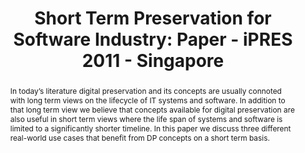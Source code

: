 ---
abstract: In today’s literature digital preservation and its concepts are usually
  connoted with long term views on the lifecycle of IT systems and software. In addition
  to that long term view we believe that concepts available for digital preservation
  are also useful in short term views where the life span of systems and software
  is limited to a significantly shorter timeline. In this paper we discuss three different
  real-world use cases that benefit from DP concepts on a short term basis.
creators:
- Simon, Daniel
- Draws, Daniel
- Euteneuer, Sven
- Simon, Frank
date: null
document_url: https://services.phaidra.univie.ac.at/api/object/o:294225/download
grand_parent: iPRES
institutions: []
keywords:
- singapore
- software escrow
- short term digital preservation
- quality risk management
landing_page_url: https://phaidra.univie.ac.at/o:294225
language: eng
layout: publication
license: CC BY-SA 3.0 AT
notes_url: null
parent: iPRES 2011
presentation_url: null
size: 725455
source_name: iPRES
title: 'Short Term Preservation for Software Industry: Paper - iPRES 2011 - Singapore'
type: paper
year: 2011
---